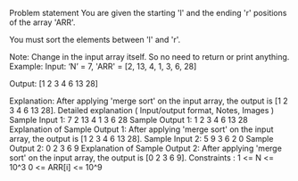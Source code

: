 Problem statement
You are given the starting 'l' and the ending 'r' positions of the array 'ARR'.

You must sort the elements between 'l' and 'r'.

Note:
Change in the input array itself. So no need to return or print anything.
Example:
Input: ‘N’ = 7,
'ARR' = [2, 13, 4, 1, 3, 6, 28]

Output: [1 2 3 4 6 13 28]

Explanation: After applying 'merge sort' on the input array, the output is [1 2 3 4 6 13 28].
Detailed explanation ( Input/output format, Notes, Images )
Sample Input 1:
7
2 13 4 1 3 6 28
Sample Output 1:
1 2 3 4 6 13 28
Explanation of Sample Output 1:
After applying 'merge sort' on the input array, the output is [1 2 3 4 6 13 28].
Sample Input 2:
5
9 3 6 2 0
Sample Output 2:
0 2 3 6 9
Explanation of Sample Output 2:
After applying 'merge sort' on the input array, the output is [0 2 3 6 9].
Constraints :
1 <= N <= 10^3
0 <= ARR[i] <= 10^9
